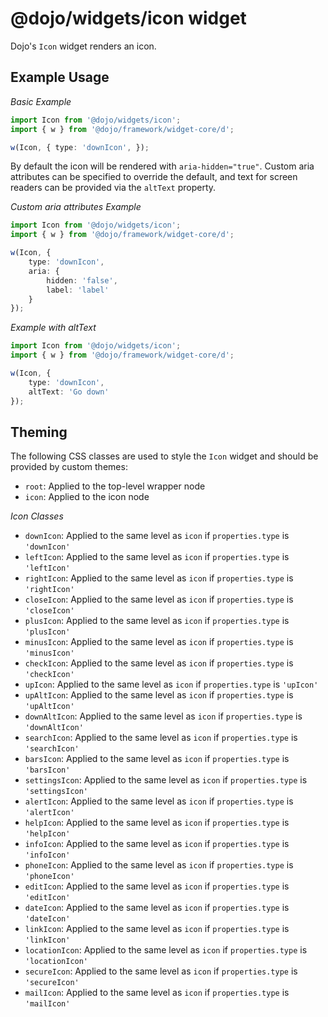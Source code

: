 # @dojo/widgets/icon widget

Dojo's `Icon` widget renders an icon.


## Example Usage

*Basic Example*
```typescript
import Icon from '@dojo/widgets/icon';
import { w } from '@dojo/framework/widget-core/d';

w(Icon, { type: 'downIcon', });
```

By default the icon will be rendered with `aria-hidden="true"`.
Custom aria attributes can be specified to override the default, and
text for screen readers can be provided via the `altText` property.

*Custom aria attributes Example*
```typescript
import Icon from '@dojo/widgets/icon';
import { w } from '@dojo/framework/widget-core/d';

w(Icon, {
	type: 'downIcon',
	aria: {
		hidden: 'false',
		label: 'label'
	}
});
```


*Example with altText*
```typescript
import Icon from '@dojo/widgets/icon';
import { w } from '@dojo/framework/widget-core/d';

w(Icon, {
	type: 'downIcon',
	altText: 'Go down'
});
```

## Theming

The following CSS classes are used to style the `Icon` widget and should be provided by custom themes:

- `root`: Applied to the top-level wrapper node
- `icon`: Applied to the icon node

*Icon Classes*
- `downIcon`: Applied to the same level as `icon` if `properties.type` is `'downIcon'`
- `leftIcon`: Applied to the same level as `icon` if `properties.type` is `'leftIcon'`
- `rightIcon`: Applied to the same level as `icon` if `properties.type` is `'rightIcon'`
- `closeIcon`: Applied to the same level as `icon` if `properties.type` is `'closeIcon'`
- `plusIcon`: Applied to the same level as `icon` if `properties.type` is `'plusIcon'`
- `minusIcon`: Applied to the same level as `icon` if `properties.type` is `'minusIcon'`
- `checkIcon`: Applied to the same level as `icon` if `properties.type` is `'checkIcon'`
- `upIcon`: Applied to the same level as `icon` if `properties.type` is `'upIcon'`
- `upAltIcon`: Applied to the same level as `icon` if `properties.type` is `'upAltIcon'`
- `downAltIcon`: Applied to the same level as `icon` if `properties.type` is `'downAltIcon'`
- `searchIcon`: Applied to the same level as `icon` if `properties.type` is `'searchIcon'`
- `barsIcon`: Applied to the same level as `icon` if `properties.type` is `'barsIcon'`
- `settingsIcon`: Applied to the same level as `icon` if `properties.type` is `'settingsIcon'`
- `alertIcon`: Applied to the same level as `icon` if `properties.type` is `'alertIcon'`
- `helpIcon`: Applied to the same level as `icon` if `properties.type` is `'helpIcon'`
- `infoIcon`: Applied to the same level as `icon` if `properties.type` is `'infoIcon'`
- `phoneIcon`: Applied to the same level as `icon` if `properties.type` is `'phoneIcon'`
- `editIcon`: Applied to the same level as `icon` if `properties.type` is `'editIcon'`
- `dateIcon`: Applied to the same level as `icon` if `properties.type` is `'dateIcon'`
- `linkIcon`: Applied to the same level as `icon` if `properties.type` is `'linkIcon'`
- `locationIcon`: Applied to the same level as `icon` if `properties.type` is `'locationIcon'`
- `secureIcon`: Applied to the same level as `icon` if `properties.type` is `'secureIcon'`
- `mailIcon`: Applied to the same level as `icon` if `properties.type` is `'mailIcon'`
